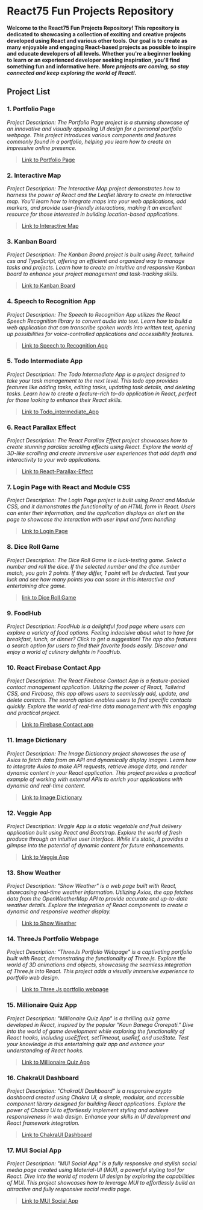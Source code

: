 # React75 Fun Projects Repository
**Welcome to the React75 Fun Projects Repository! This repository is dedicated to showcasing a collection of exciting and creative projects developed using React and various other tools. Our goal is to create as many enjoyable and engaging React-based projects as possible to inspire and educate developers of all levels. Whether you're a beginner looking to learn or an experienced developer seeking inspiration, you'll find something fun and informative here. *More projects are coming, so stay connected and keep exploring the world of React!*.**

## Project List
### 1. Portfolio Page
*Project Description: The Portfolio Page project is a stunning showcase of an innovative and visually appealing UI design for a personal portfolio webpage. This project introduces various components and features commonly found in a portfolio, helping you learn how to create an impressive online presence.* 
> [Link to Portfolio Page](https://react75-landingpage-1.vercel.app/)

### 2. Interactive Map
*Project Description: The Interactive Map project demonstrates how to harness the power of React and the Leaflet library to create an interactive map. You'll learn how to integrate maps into your web applications, add markers, and provide user-friendly interactions, making it an excellent resource for those interested in building location-based applications.*
> [Link to Interactive Map](https://react75-interactive-map-2.vercel.app/)

### 3. Kanban Board
*Project Description: The Kanban Board project is built using React, tailwind css and TypeScript, offering an efficient and organized way to manage tasks and projects. Learn how to create an intuitive and responsive Kanban board to enhance your project management and task-tracking skills.*
> [Link to Kanban Board](https://react75-kanban-board-3.vercel.app/)

### 4. Speech to Recognition App
*Project Description: The Speech to Recognition App utilizes the React Speech Recognition library to convert audio into text. Learn how to build a web application that can transcribe spoken words into written text, opening up possibilities for voice-controlled applications and accessibility features.*
> [Link to Speech to Recognition App](https://react75-speech-to-recognition-app-4.vercel.app/)

### 5. Todo Intermediate App
*Project Description: The Todo Intermediate App is a project designed to take your task management to the next level. This todo app provides features like adding tasks, editing tasks, updating task details, and deleting tasks. Learn how to create a feature-rich to-do application in React, perfect for those looking to enhance their React skills.*
> [Link to Todo_intermediate_App](https://react75-todo-app-5.vercel.app/)

### 6. React Parallax Effect
*Project Description: The React Parallax Effect project showcases how to create stunning parallax scrolling effects using React. Explore the world of 3D-like scrolling and create immersive user experiences that add depth and interactivity to your web applications.*
> [Link to React-Parallax-Effect](https://react75-react-tilting-ffect-6-8o6y1zuwe-ritanshrajput.vercel.app/)

### 7. Login Page with React and Module CSS
*Project Description: The Login Page project is built using React and Module CSS, and it demonstrates the functionality of an HTML form in React. Users can enter their information, and the application displays an alert on the page to showcase the interaction with user input and form handling*
> [Link to Login Page](https://react75-login-page-7.vercel.app/)

### 8. Dice Roll Game
*Project Description: The Dice Roll Game is a luck-testing game. Select a number and roll the dice. If the selected number and the dice number match, you gain 2 points. If they differ, 1 point will be deducted. Test your luck and see how many points you can score in this interactive and entertaining dice game.*
> [ link to Dice Roll Game](https://react75-dice-roll-game-8-uh6hendty-ritanshrajput.vercel.app/)

### 9. FoodHub
*Project Description: FoodHub is a delightful food page where users can explore a variety of food options. Feeling indecisive about what to have for breakfast, lunch, or dinner? Click to get a suggestion! The app also features a search option for users to find their favorite foods easily. Discover and enjoy a world of culinary delights in FoodHub.*

### 10. React Firebase Contact App
*Project Description: The React Firebase Contact App is a feature-packed contact management application. Utilizing the power of React, Tailwind CSS, and Firebase, this app allows users to seamlessly add, update, and delete contacts. The search option enables users to find specific contacts quickly. Explore the world of real-time data management with this engaging and practical project.*
> [Link to Firebase Contact app](https://react75-firebase-contact-app-10.vercel.app/)

### 11. Image Dictionary
*Project Description: The Image Dictionary project showcases the use of Axios to fetch data from an API and dynamically display images. Learn how to integrate Axios to make API requests, retrieve image data, and render dynamic content in your React application. This project provides a practical example of working with external APIs to enrich your applications with dynamic and real-time content.*
> [Link to Image Dictionary](https://react75-image-dictionary-11-j48k3wzty-ritanshrajput.vercel.app)

### 12. Veggie App
*Project Description: Veggie App is a static vegetable and fruit delivery application built using React and Bootstrap. Explore the world of fresh produce through an intuitive user interface. While it's static, it provides a glimpse into the potential of dynamic content for future enhancements.*
> [Link to Veggie App](https://react75-veggie-app-12-topd79wns-ritanshrajput.vercel.app)

### 13. Show Weather
*Project Description: "Show Weather" is a web page built with React, showcasing real-time weather information. Utilizing Axios, the app fetches data from the OpenWeatherMap API to provide accurate and up-to-date weather details. Explore the integration of React components to create a dynamic and responsive weather display.*
> [Link to Show Weather](https://react75-show-weather-13.vercel.app/)

### 14. ThreeJs Portfolio Webpage
*Project Description: "ThreeJs Portfolio Webpage" is a captivating portfolio built with React, demonstrating the functionality of Three.js. Explore the world of 3D animations and objects, showcasing the seamless integration of Three.js into React. This project adds a visually immersive experience to portfolio web design.*
> [Link to Three Js portfolio webpage](https://react75-threejs-portfolio-14-5lboct8lj-ritanshrajput.vercel.app/)

### 15. Millionaire Quiz App
*Project Description: "Millionaire Quiz App" is a thrilling quiz game developed in React, inspired by the popular "Kaun Banega Crorepati." Dive into the world of game development while exploring the functionality of React hooks, including useEffect, setTimeout, useRef, and useState. Test your knowledge in this entertaining quiz app and enhance your understanding of React hooks.*
> [Link to Millionaire Quiz App](https://react75-millionaire-quiz-app-15-ixbv95uue-ritanshrajput.vercel.app/)

### 16. ChakraUI Dashboard
*Project Description: "ChakraUI Dashboard" is a responsive crypto dashboard created using Chakra UI, a simple, modular, and accessible component library designed for building React applications. Explore the power of Chakra UI to effortlessly implement styling and achieve responsiveness in web design. Enhance your skills in UI development and React framework integration.*
> [Link to ChakraUI Dashboard](https://react75-crypto-dashboard-16-14i8x6el3-ritanshrajput.vercel.app/)

### 17. MUI Social App
*Project Description: "MUI Social App" is a fully responsive and stylish social media page created using Material-UI (MUI), a powerful styling tool for React. Dive into the world of modern UI design by exploring the capabilities of MUI. This project showcases how to leverage MUI to effortlessly build an attractive and fully responsive social media page.*
> [Link to MUI Social App](https://react75-mui-social-app-17-h9af9pkqm-ritanshrajput.vercel.app/)

